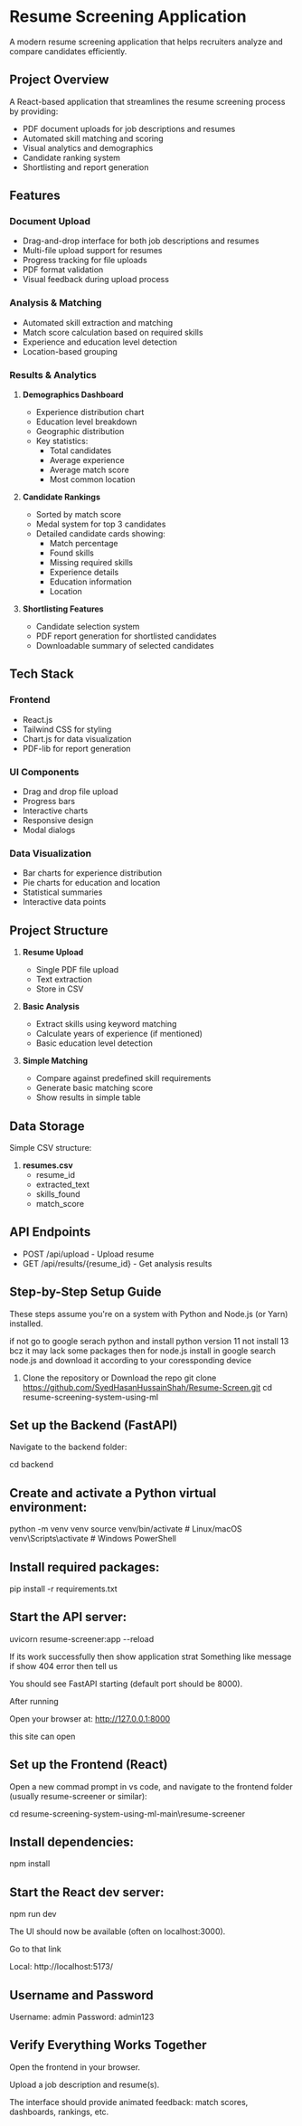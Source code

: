 # Resume Screening Application

A modern resume screening application that helps recruiters analyze and compare candidates efficiently.

## Project Overview

A React-based application that streamlines the resume screening process by providing:
- PDF document uploads for job descriptions and resumes
- Automated skill matching and scoring
- Visual analytics and demographics
- Candidate ranking system
- Shortlisting and report generation

## Features

### Document Upload
- Drag-and-drop interface for both job descriptions and resumes
- Multi-file upload support for resumes
- Progress tracking for file uploads
- PDF format validation
- Visual feedback during upload process

### Analysis & Matching
- Automated skill extraction and matching
- Match score calculation based on required skills
- Experience and education level detection
- Location-based grouping

### Results & Analytics
1. **Demographics Dashboard**
   - Experience distribution chart
   - Education level breakdown
   - Geographic distribution
   - Key statistics:
     - Total candidates
     - Average experience
     - Average match score
     - Most common location

2. **Candidate Rankings**
   - Sorted by match score
   - Medal system for top 3 candidates
   - Detailed candidate cards showing:
     - Match percentage
     - Found skills
     - Missing required skills
     - Experience details
     - Education information
     - Location

3. **Shortlisting Features**
   - Candidate selection system
   - PDF report generation for shortlisted candidates
   - Downloadable summary of selected candidates

## Tech Stack

### Frontend
- React.js
- Tailwind CSS for styling
- Chart.js for data visualization
- PDF-lib for report generation

### UI Components
- Drag and drop file upload
- Progress bars
- Interactive charts
- Responsive design
- Modal dialogs

### Data Visualization
- Bar charts for experience distribution
- Pie charts for education and location
- Statistical summaries
- Interactive data points

## Project Structure

1. **Resume Upload**
   - Single PDF file upload
   - Text extraction
   - Store in CSV

2. **Basic Analysis**
   - Extract skills using keyword matching
   - Calculate years of experience (if mentioned)
   - Basic education level detection

3. **Simple Matching**
   - Compare against predefined skill requirements
   - Generate basic matching score
   - Show results in simple table

## Data Storage

Simple CSV structure:

1. **resumes.csv**
   - resume_id
   - extracted_text
   - skills_found
   - match_score

## API Endpoints
- POST /api/upload - Upload resume
- GET /api/results/{resume_id} - Get analysis results


## Step-by-Step Setup Guide

These steps assume you're on a system with Python and Node.js (or Yarn) installed.

if not go to google serach python and install python version 11 not install 13 bcz it may lack some packages then for 
node.js install in google search node.js and download it according to your coressponding device

1. Clone the repository or Download the repo 
git clone https://github.com/SyedHasanHussainShah/Resume-Screen.git
cd resume-screening-system-using-ml

## Set up the Backend (FastAPI)

Navigate to the backend folder:

cd backend


## Create and activate a Python virtual environment:

python -m venv venv
source venv/bin/activate   # Linux/macOS
venv\Scripts\activate      # Windows PowerShell


## Install required packages:

pip install -r requirements.txt


## Start the API server:

uvicorn resume-screener:app --reload

If its work successfully then show application strat Something like message 
if show 404 error then tell us 

You should see FastAPI starting (default port should be 8000).

After running

Open your browser at: http://127.0.0.1:8000

this site can open 

## Set up the Frontend (React)

Open a new commad prompt in vs code, and navigate to the frontend folder (usually resume-screener or similar):

cd resume-screening-system-using-ml-main\resume-screener

## Install dependencies:

npm install  


## Start the React dev server:

npm run dev  


The UI should now be available (often on localhost:3000).

Go to that link

Local:   http://localhost:5173/

## Username and Password 

Username: admin
Password: admin123

## Verify Everything Works Together

Open the frontend in your browser.

Upload a job description and resume(s).

The interface should provide animated feedback: match scores, dashboards, rankings, etc.
